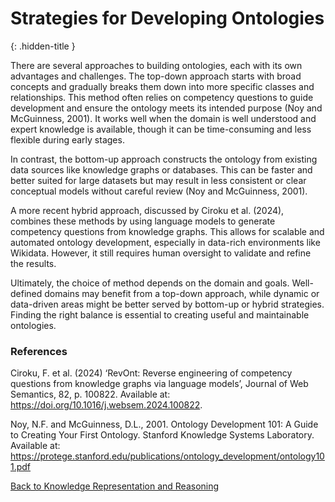 # Strategies for Developing Ontologies
{: .hidden-title }

There are several approaches to building ontologies, each with its own advantages and challenges. The top-down approach starts with broad concepts and gradually breaks them down into more specific classes and relationships. This method often relies on competency questions to guide development and ensure the ontology meets its intended purpose (Noy and McGuinness, 2001). It works well when the domain is well understood and expert knowledge is available, though it can be time-consuming and less flexible during early stages.

In contrast, the bottom-up approach constructs the ontology from existing data sources like knowledge graphs or databases. This can be faster and better suited for large datasets but may result in less consistent or clear conceptual models without careful review (Noy and McGuinness, 2001).

A more recent hybrid approach, discussed by Ciroku et al. (2024), combines these methods by using language models to generate competency questions from knowledge graphs. This allows for scalable and automated ontology development, especially in data-rich environments like Wikidata. However, it still requires human oversight to validate and refine the results.

Ultimately, the choice of method depends on the domain and goals. Well-defined domains may benefit from a top-down approach, while dynamic or data-driven areas might be better served by bottom-up or hybrid strategies. Finding the right balance is essential to creating useful and maintainable ontologies.

### References

Ciroku, F. et al. (2024) ‘RevOnt: Reverse engineering of competency questions from knowledge graphs via language models’, Journal of Web Semantics, 82, p. 100822. Available at: https://doi.org/10.1016/j.websem.2024.100822.

Noy, N.F. and McGuinness, D.L., 2001. Ontology Development 101: A Guide to Creating Your First Ontology. Stanford Knowledge Systems Laboratory. Available at: https://protege.stanford.edu/publications/ontology_development/ontology101.pdf

[Back to Knowledge Representation and Reasoning](/krr)